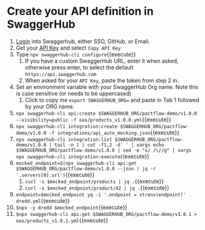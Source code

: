 # Create your API definition in SwaggerHub

1. [Login](https://app.swaggerhub.com/login) into Swaggerhub, either SSO, GitHub, or Email.
2. Get your [API Key](https://app.swaggerhub.com/settings/apiKey) and select `Copy API Key`
3. Type `npx swaggerhub-cli configure`{{execute}}
   1. If you have a custom SwaggerHub URL, enter it when asked, otherwise press enter, to select the default `https://api.swaggerhub.com`
   2. When asked for your `API Key`, paste the token from step 2 in.
4. Set an environment variable with your SwaggerHub Org name. Note this is case sensitive (or needs to be uppercased)
   1. Click to copy me `export SWAGGERHUB_ORG=` and paste in Tab 1 followed by your ORG name.
5. `npx swaggerhub-cli api:create $SWAGGERHUB_ORG/pactflow-demo/v1.0.0 --visibility=public -f oas/products_v1.0.0.yml`{{execute}}
6. `npx swaggerhub-cli integration:create $SWAGGERHUB_ORG/pactflow-demo/v1.0.0 -f integrations/api_auto_mocking.json`{{execute}}
7. `npx swaggerhub-cli integration:list $SWAGGERHUB_ORG/pactflow-demo/v1.0.0 | tail -n 1 | cut -f1,2 -d' ' | xargs echo $SWAGGERHUB_ORG/pactflow-demo/v1.0.0 | sed -e "s/ /\//g" | xargs npx swaggerhub-cli integration:execute`{{execute}}
8. `mocked_endpoint=$(npx swaggerhub-cli api:get $SWAGGERHUB_ORG/pactflow-demo/v1.0.0 --json | jq -r '.servers[0].url')`{{execute}}
   1. `curl -s $mocked_endpoint/products | jq .`{{execute}}
   2. `curl -s $mocked_endpoint/product/42 | jq .`{{execute}}
9. `endpoint=$mocked_endpoint yq -i '.endpoint = strenv(endpoint)' dredd.yml`{{execute}}
10. `$npx -y dredd $mocked_endpoint`{{execute}}
11. `$npx swaggerhub-cli api:get $SWAGGERHUB_ORG/pactflow-demo/v1.0.1 > oas/products_v1.0.1.yml`{{execute}}
